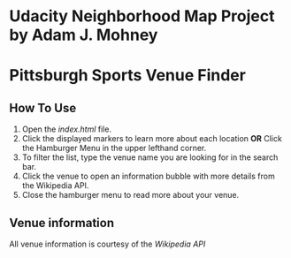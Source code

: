 Udacity Neighborhood Map Project by Adam J. Mohney
==================================================

# Pittsburgh Sports Venue Finder

## How To Use
1. Open the *index.html* file.
2. Click the displayed markers to learn more about each location **OR** Click the Hamburger Menu in the upper lefthand corner.
3. To filter the list, type the venue name you are looking for in the search bar.
4. Click the venue to open an information bubble with more details from the Wikipedia API.
5. Close the hamburger menu to read more about your venue.

## Venue information
All venue information is courtesy of the *Wikipedia API*
